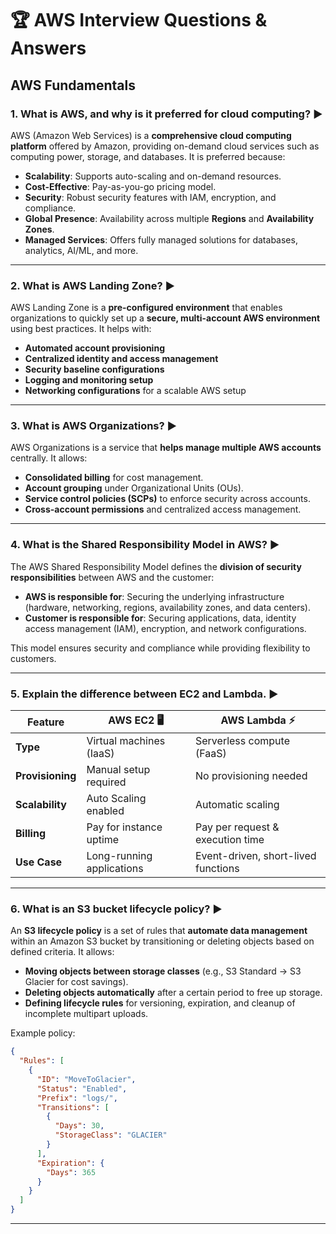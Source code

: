 # 🏆 AWS Interview Questions & Answers

## **AWS Fundamentals**

### **1. What is AWS, and why is it preferred for cloud computing?** ▶️
AWS (Amazon Web Services) is a **comprehensive cloud computing platform** offered by Amazon, providing on-demand cloud services such as computing power, storage, and databases. It is preferred because:
- **Scalability**: Supports auto-scaling and on-demand resources.
- **Cost-Effective**: Pay-as-you-go pricing model.
- **Security**: Robust security features with IAM, encryption, and compliance.
- **Global Presence**: Availability across multiple **Regions** and **Availability Zones**.
- **Managed Services**: Offers fully managed solutions for databases, analytics, AI/ML, and more.

---

### **2. What is AWS Landing Zone?** ▶️
AWS Landing Zone is a **pre-configured environment** that enables organizations to quickly set up a **secure, multi-account AWS environment** using best practices. It helps with:
- **Automated account provisioning**
- **Centralized identity and access management**
- **Security baseline configurations**
- **Logging and monitoring setup**
- **Networking configurations** for a scalable AWS setup

---

### **3. What is AWS Organizations?** ▶️
AWS Organizations is a service that **helps manage multiple AWS accounts** centrally. It allows:
- **Consolidated billing** for cost management.
- **Account grouping** under Organizational Units (OUs).
- **Service control policies (SCPs)** to enforce security across accounts.
- **Cross-account permissions** and centralized access management.

---

### **4. What is the Shared Responsibility Model in AWS?** ▶️
The AWS Shared Responsibility Model defines the **division of security responsibilities** between AWS and the customer:
- **AWS is responsible for**: Securing the underlying infrastructure (hardware, networking, regions, availability zones, and data centers).
- **Customer is responsible for**: Securing applications, data, identity access management (IAM), encryption, and network configurations.

This model ensures security and compliance while providing flexibility to customers.

---

### **5. Explain the difference between EC2 and Lambda.** ▶️
| Feature            | AWS EC2 🖥️ | AWS Lambda ⚡ |
|-------------------|------------|-------------|
| **Type**         | Virtual machines (IaaS) | Serverless compute (FaaS) |
| **Provisioning** | Manual setup required | No provisioning needed |
| **Scalability**  | Auto Scaling enabled | Automatic scaling |
| **Billing**      | Pay for instance uptime | Pay per request & execution time |
| **Use Case**     | Long-running applications | Event-driven, short-lived functions |

---

### **6. What is an S3 bucket lifecycle policy?** ▶️
An **S3 lifecycle policy** is a set of rules that **automate data management** within an Amazon S3 bucket by transitioning or deleting objects based on defined criteria. It allows:
- **Moving objects between storage classes** (e.g., S3 Standard → S3 Glacier for cost savings).
- **Deleting objects automatically** after a certain period to free up storage.
- **Defining lifecycle rules** for versioning, expiration, and cleanup of incomplete multipart uploads.

Example policy:
```json
{
  "Rules": [
    {
      "ID": "MoveToGlacier",
      "Status": "Enabled",
      "Prefix": "logs/",
      "Transitions": [
        {
          "Days": 30,
          "StorageClass": "GLACIER"
        }
      ],
      "Expiration": {
        "Days": 365
      }
    }
  ]
}
```

---
